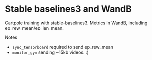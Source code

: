 # Stable baselines3 and WandB

Cartpole training with stable-baselines3.
Metrics in WandB, including ep_rew_mean/ep_len_mean.


Notes
* `sync_tensorboard` required to send ep_rew_mean
* `monitor_gym` sending ~15kb videos. :)
